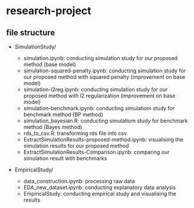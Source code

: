 # research-project


## file structure

- SimulationStudy/
  - simulation.ipynb: conducting simulation study for our proposed method (base model)
  - simulation-squared-penalty.ipynb: conducting simulation study for our proposed method with squared penalty (improvement on base model)
  - simulation-l2reg.ipynb: conducting simulation study for our proposed method with l2 regularization (improvement on base model)
  - simulation-benchmark.ipynb: conducting simulatiom study for benchmark method (BP method)
  - simulation_bayesian.R: conducting simulatiom study for benchmark method (Bayes method)
  - rds_to_csv.R: transforming rds file into csv
  - ExtractSimulationResults-proposed-method.ipynb: visualising the simulation results for our proposed method
  - ExtractSimulationResults-Comparison.ipynb: comparing our simulation result with benchmarks


- EmpiricalStudy/
  - data_construction.ipynb: processing raw data
  - EDA_new_dataset.ipynb: conducting explanatory data analysis
  - EmpiricalStudy: conducting empirical study and visualising the results
